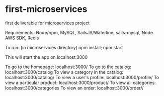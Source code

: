 # first-microservices
first deliverable for microservices project


Requirements:
Node/npm, MySQL, SailsJS/Waterline, sails-mysql, Node AWS SDK, Redis

To run:
(in microservices directory)
npm install; npm start

This will start the app on localhost:3000

To go to the homepage: localhost:3000/
To go to the catalog: localhost:3000/catalog
To view a category in the catalog: localhost:3000/catalog/<category>
To view a user's profile: localhost:3000/profile/<userid>
To view a particular product: localhost:3000/product/<productid>
To view all categories: localhost:3000/categories
To view an order: localhost:3000/order/<userid>/<orderid>
